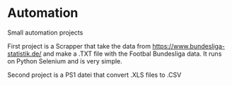 # Automation
Small automation projects

First project is a Scrapper that take the data from https://www.bundesliga-statistik.de/ and make a .TXT file with the Footbal Bundesliga data.
It runs on Python Selenium and is very simple.

Second project is a PS1 datei that convert .XLS files to .CSV
